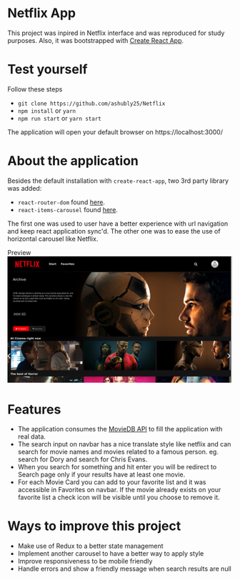 # Netflix App

This project was inpired in Netflix interface and was reproduced for study purposes. Also, it was bootstrapped with [Create React App](https://github.com/facebookincubator/create-react-app).

# Test yourself

Follow these steps

* `git clone https://github.com/ashubly25/Netflix`
* `npm install` or `yarn`
* `npm run start` or `yarn start`

The application will open your default browser on https://localhost:3000/

# About the application

Besides the default installation with `create-react-app`, two 3rd party library was added:

* `react-router-dom` found [here](https://github.com/ReactTraining/react-router).
* `react-items-carousel` found [here](https://github.com/bitriddler/react-items-carousel).

The first one was used to user have a better experience with url navigation and keep react application sync'd. The other one was to ease the use of horizontal carousel like Netflix.

Preview
![Preview](https://github.com/ashubly25/Netflix/blob/master/Screenshot%20from%202020-09-19%2017-31-27.png)



# Features

* The application consumes the [MovieDB API](https://www.themoviedb.org/documentation/api) to fill the application with real data.
* The search input on navbar has a nice translate style like netflix and can search for movie names and movies related to a famous person. eg. search for Dory and search for Chris Evans.
* When you search for something and hit enter you will be redirect to Search page only if your results have at least one movie.
* For each Movie Card you can add to your favorite list and it was accessible in Favorites on navbar. If the movie already exists on your favorite list a check icon will be visible until you choose to remove it.

# Ways to improve this project

* Make use of Redux to a better state management
* Implement another carousel to have a better way to apply style
* Improve responsiveness to be mobile friendly
* Handle errors and show a friendly message when search results are null
